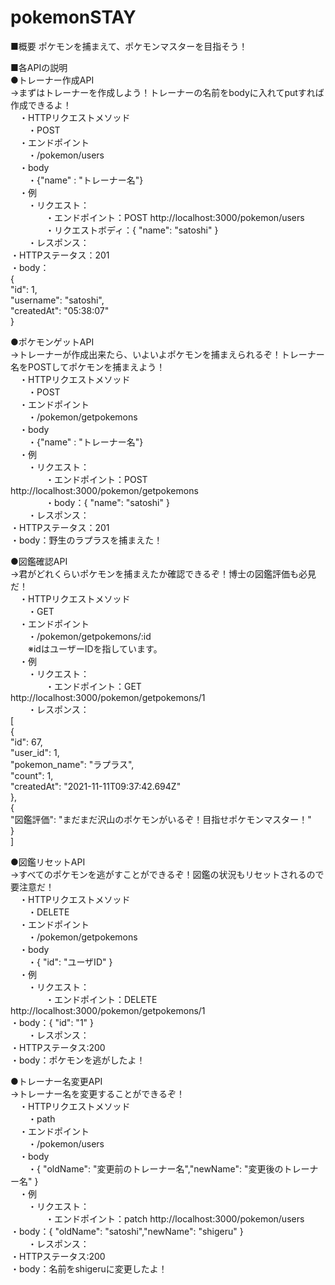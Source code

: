 # pokemonSTAY
■概要
ポケモンを捕まえて、ポケモンマスターを目指そう！

■各APIの説明  
●トレーナー作成API  
→まずはトレーナーを作成しよう！トレーナーの名前をbodyに入れてputすれば作成できるよ！  
　・HTTPリクエストメソッド  
　　・POST  
　・エンドポイント  
　　・/pokemon/users  
　・body  
　　・{"name" : "トレーナー名"}  
　・例  
　　・リクエスト：  
　　　　・エンドポイント：POST http://localhost:3000/pokemon/users  
　　　　・リクエストボディ：{ "name": "satoshi" }  
　　・レスポンス：  
        ・HTTPステータス：201  
        ・body：  
    {  
        "id": 1,  
        "username": "satoshi",  
        "createdAt": "05:38:07"  
    }  
  
●ポケモンゲットAPI  
→トレーナーが作成出来たら、いよいよポケモンを捕まえられるぞ！トレーナー名をPOSTしてポケモンを捕まえよう！  
　・HTTPリクエストメソッド  
　　・POST  
　・エンドポイント  
　　・/pokemon/getpokemons  
　・body  
　　・{"name" : "トレーナー名"}  
　・例  
　　・リクエスト：  
　　　　・エンドポイント：POST http://localhost:3000/pokemon/getpokemons   
　　　　・body：{ "name": "satoshi" }  
　　・レスポンス：  
        ・HTTPステータス：201  
        ・body：野生のラプラスを捕まえた！  
  
●図鑑確認API  
→君がどれくらいポケモンを捕まえたか確認できるぞ！博士の図鑑評価も必見だ！  
　・HTTPリクエストメソッド  
　　・GET  
　・エンドポイント  
　　・/pokemon/getpokemons/:id  
　　※idはユーザーIDを指しています。  
　・例  
　　・リクエスト：  
　　　　・エンドポイント：GET http://localhost:3000/pokemon/getpokemons/1  
　　・レスポンス：  
    [  
         {  
            "id": 67,  
            "user_id": 1,  
            "pokemon_name": "ラプラス",  
            "count": 1,  
            "createdAt": "2021-11-11T09:37:42.694Z"  
        },  
        {  
            "図鑑評価": "まだまだ沢山のポケモンがいるぞ！目指せポケモンマスター！"  
        }  
    ]  
  
●図鑑リセットAPI  
→すべてのポケモンを逃がすことができるぞ！図鑑の状況もリセットされるので要注意だ！  
　・HTTPリクエストメソッド  
　　・DELETE  
　・エンドポイント  
　　・/pokemon/getpokemons  
　・body   
　　・{ "id": "ユーザID" }  
　・例  
　　・リクエスト：  
　　　　・エンドポイント：DELETE http://localhost:3000/pokemon/getpokemons/1  
        ・body：{ "id": "1" }  
　　・レスポンス：  
        ・HTTPステータス:200  
        ・body：ポケモンを逃がしたよ！  
  
●トレーナー名変更API  
→トレーナー名を変更することができるぞ！  
　・HTTPリクエストメソッド  
　　・path  
　・エンドポイント  
　　・/pokemon/users  
　・body  
　　・{ "oldName": "変更前のトレーナー名","newName": "変更後のトレーナー名" }  
　・例  
　　・リクエスト：  
　　　　・エンドポイント：patch http://localhost:3000/pokemon/users  
        ・body：{ "oldName": "satoshi","newName": "shigeru" }  
　　・レスポンス：  
        ・HTTPステータス:200  
        ・body：名前をshigeruに変更したよ！  